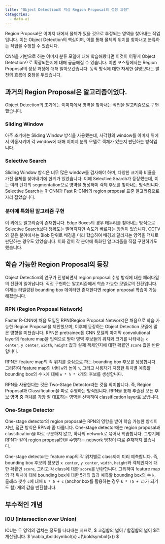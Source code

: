 ```yaml
---
title: "Object Detection의 핵심 Region Proposal의 성장 과정"
categories:
  - data-ai
---
```


<!--excerpt open-->

Region Proposal은 이미지 내에서 물체가 있을 것으로 추정되는 영역을 찾아내는 작업입니다. 이는 Object Detection의 핵심이며, 이를 통해 물체의 위치를 찾아내고 분류하는 작업을 수행할 수 있습니다.

CNN을 기반으로 하는 이미지 분류 모델에 대해 학습해봤다면 이것이 어떻게 Object Detection으로 확장되는지에 대해 궁금해질 수 있습니다. 이번 포스팅에서는 Region Proposal의 성장 과정에 대해 알아보겠습니다. 동작 방식에 대한 자세한 설명보다는 발전의 흐름에 중점을 두겠습니다.

<!--excerpt close-->

## 과거의 Region Proposal은 알고리즘이었다.

Object Detection의 초기에는 이미지에서 영역을 찾아내는 작업을 알고리즘으로 구현했습니다.

### Sliding Window

아주 초기에는 Sliding Window 방식을 사용했는데, 사각형의 window를 이미지 위에서 이동시키며 각 window에 대해 이미지 분류 모델로 객체가 있는지 판단하는 방식입니다.

### Selective Search

Sliding Window 방식은 너무 많은 window를 검사해야 하며, 다양한 크기와 비율을 가진 물체를 찾아내기에 한계가 있었습니다. 이에 Selective Search가 등장했는데, 이는 여러 단계의 segmentation으로 영역을 형성하며 객체 후보를 찾아내는 방식입니다. Selective Search는 R-CNN과 Fast R-CNN의 region proposal 표준 알고리즘으로 자리 잡았습니다.

### 분야에 특화된 알고리즘 구현

이 외에도 알고리즘이 존재합니다. Edge Boxes의 경우 테두리를 찾아내는 방식으로 Selective Search보다 정확도는 떨어지지만 속도가 빠르다는 장점이 있습니다. CCTV와 같은 분야에서는 Blob 단위로 배경을 미리 학습하여 배경과 달라지는 영역을 객체로 판단하는 경우도 있었습니다. 이와 같이 각 분야에 특화된 알고리즘을 직접 구현하기도 했습니다.

## 학습 가능한 Region Proposal의 등장

Object Detection의 연구가 진행되면서 region proposal 수행 방식에 대한 패러다임의 전환이 일어납니다. 직접 구현하는 알고리즘에서 학습 가능한 모델로의 전환입니다. 이제는 라벨링된 bounding box 데이터만 존재한다면 region proposal 학습이 가능해졌습니다. 

### RPN (Region Proposal Network)

Faster R-CNN에 처음 도입된 RPN(Region Proposal Network)은 처음으로 학습 가능한 Region Proposal을 제안했으며, 이후에 등장하는 Object Detection 모델에 많은 영향을 미쳤습니다. RPN은 pretrained된 CNN 모델의 마지막 convolutional layer의 feature map을 입력으로 받아 영역 후보들의 위치와 크기를 나타내는 `x center`, `y center`, `width`, `height` 값과 실제 객체인지에 대한 확률인 `score` 값을 반환합니다.

RPN은 feature map의 각 위치를 중심으로 하는 bounding box 후보를 생성합니다. 그리하여 feature map의 너비 `w`와 높이 `h`, 그리고 사용자가 지정한 위치별 예측할 bounding box의 수 `k`에 대해 `w * h * k`개의 후보를 생성합니다.

RPN을 사용한다는 것은 Two-Stage Detector라는 것을 의미합니다. 즉, Region Proposal과 Classification을 따로 수행하는 방식입니다. RPN을 통해 추출된 모든 후보 영역 중 객체를 가장 잘 대표하는 영역을 선택하여 classification layer로 보냅니다.

### One-Stage Detector

One-stage detector의 region proposal은 RPN의 영향을 받아 학습 가능한 방식이지만, 접근 방식은 RPN과 좀 다릅니다. One-stage detector에는 region proposal과 classification을 따로 구분하지 않고, 하나의 network로 묶어서 학습합니다. 그렇기에 RPN과 같이 region proposal만을 수행하는 network 명칭이 따로 존재하지 않습니다.

One-stage detector는 feature map의 각 위치별로 class까지 미리 예측합니다. 즉, bounding box 후보의 정보인 `x center`, `y center`, `width`, `height`와 객체인지에 대한 확률인 `score`, 그리고 각 class에 대한 `score`를 반환합니다. 그리하여 feature map의 각 위치에 대해 bounding box에 대한 5개의 값과 예측할 bounding box의 수 `k`, 클래스 갯수 `c`에 대해 `k * 5 + c` (anchor box를 활용하는 경우 `k * (5 + c)`가 되기도 함) 개의 값을 반환합니다.

## 부수적인 개념

### IOU (Intersection over Union)

IOU는 두 영역의 겹치는 정도를 나타내는 지표로, $ 교집합의 넓이 / 합집합의 넓이 $로 계산됩니다. $ \nabla_\boldsymbol{x} J(\boldsymbol{x}) $